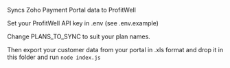 Syncs Zoho Payment Portal data to ProfitWell

Set your ProfitWell API key in .env (see .env.example)

Change PLANS_TO_SYNC to suit your plan names.

Then export your customer data from your portal in .xls format and drop it in this folder and run `node index.js`
